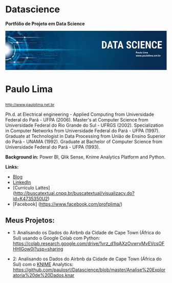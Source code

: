 # Datascience
<b> Portfólio de Projeto em Data Science</b>


<p align="center">
  <img src="banner.png" >
</p>

# Paulo Lima
<sub>http://www.paulolima.net.br</sub>

Ph.d. at Electrical engineering - Applied Computing from Universidade Federal do Pará - UFPA (2006). Master's at Computer Science from Universidade Federal do Rio Grande do Sul - UFRGS (2002). Specialization in Computer Networks from Universidade Federal do Pará - UFPA (1997). Graduate at Technologist in Data Processing from União de Ensino Superior do Pará - UNAMA (1992). Graduate at Bachelor of Computer Science from Universidade Federal do Pará - UFPA (1993).

**Background in:** Power BI, Qlik Sense, Knime Analytics Platform and Python.

**Links:**
* [Blog](http://paulolima.net.br)
* [LinkedIn](https://www.linkedin.com/in/paulo-lima-65a49117)
* [Currículo Lattes] (http://buscatextual.cnpq.br/buscatextual/visualizacv.do?id=K4735350U2)
* [Facebook] (https://www.facebook.com/profplima/)


## Meus Projetos:

* 1: Analisando os Dados do Airbnb da Cidade de Cape Town (África do Sul) usando o Google Colab com Python:
https://colab.research.google.com/drive/1vrz_d1lqAXzOvwryMvEVcsOFHHIGow0j?usp=sharing

* 2: Analisando os Dados do Airbnb da Cidade de Cape Town (África do Sul) com o <a href="https://www.knime.com">KNIME</a> Analytics:
https://github.com/paulosrl/Datascience/blob/master/Analise%20Exploratoria%20de%20Dados.knar
